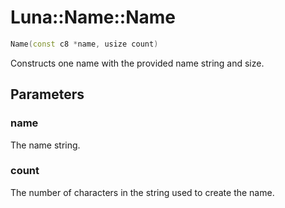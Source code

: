 # Luna::Name::Name

```c++
Name(const c8 *name, usize count)
```

Constructs one name with the provided name string and size. 



## Parameters
### name
The name string. 

### count
The number of characters in the string used to create the name. 

